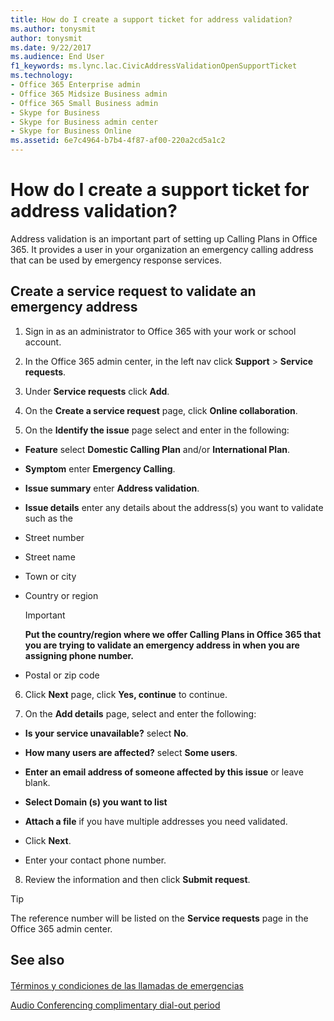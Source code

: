 ```yaml
---
title: How do I create a support ticket for address validation?
ms.author: tonysmit
author: tonysmit
ms.date: 9/22/2017
ms.audience: End User
f1_keywords: ms.lync.lac.CivicAddressValidationOpenSupportTicket
ms.technology:
- Office 365 Enterprise admin
- Office 365 Midsize Business admin
- Office 365 Small Business admin
- Skype for Business
- Skype for Business admin center
- Skype for Business Online
ms.assetid: 6e7c4964-b7b4-4f87-af00-220a2cd5a1c2
---
```



# How do I create a support ticket for address validation?

Address validation is an important part of setting up Calling Plans in Office 365. It provides a user in your organization an emergency calling address that can be used by emergency response services.
  
    
    


## Create a service request to validate an emergency address


1. Sign in as an administrator to Office 365 with your work or school account.
    
  
2. In the Office 365 admin center, in the left nav click **Support** > **Service requests**. 
    
  
3. Under **Service requests** click **Add**.
    
  
4. On the **Create a service request** page, click **Online collaboration**. 
    
  
5. On the **Identify the issue** page select and enter in the following:
    
  - **Feature** select **Domestic Calling Plan** and/or **International Plan**.
    
  
  - **Symptom** enter **Emergency Calling**.
    
  
  - **Issue summary** enter **Address validation**. 
    
  
  - **Issue details** enter any details about the address(s) you want to validate such as the
    
  - Street number
    
  
  - Street name
    
  
  - Town or city
    
  
  - Country or region
    
    > [!IMPORTANT]
      > **Put the country/region where we offer Calling Plans in Office 365 that you are trying to validate an emergency address in when you are assigning phone number.**
  - Postal or zip code
    
  
6. Click **Next** page, click **Yes, continue** to continue.
    
  
7. On the **Add details** page, select and enter the following:
    
  - **Is your service unavailable?** select **No**.
    
  
  - **How many users are affected?** select **Some users**. 
    
  
  - **Enter an email address of someone affected by this issue** or leave blank.
    
  
  - **Select Domain (s) you want to list**
    
  
  - **Attach a file** if you have multiple addresses you need validated.
    
  
  - Click **Next**.
    
  
  - Enter your contact phone number.
    
  
8. Review the information and then click **Submit request**. 
    
  

> [!TIP]
> The reference number will be listed on the **Service requests** page in the Office 365 admin center.
  
    
    


## See also


#### 


  
    
    
 [Términos y condiciones de las llamadas de emergencias](emergency-calling-terms-and-conditions.md)
  
    
    
 [Audio Conferencing complimentary dial-out period](audio-conferencing-complimentary-dial-out-period.md)
